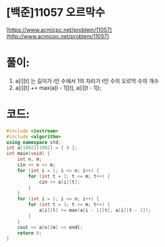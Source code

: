# [백준]11057 오르막수


[https://www.acmicpc.net/problem/11057](http://www.acmicpc.net/problem/11057)

# **풀이:**
1. a[i][t] 는 길이가 i인 수에서 1의 자리가 t인 수의 오르막 수의 개수
2. a[i][t] += max(a[i - 1][t], a[i][t - 1]);

# **코드:**

```C++
#include <iostream>
#include <algorithm>
using namespace std;
int a[1002][1002] = { 0 };
int main(void) {
	int n, m;
	cin >> n >> m;
	for (int i = 1; i <= n; i++) {
		for (int t = 1; t <= m; t++) {
			cin >> a[i][t];
		}
	}
	for (int i = 1; i <= n; i++) {
		for (int t = 1; t <= m; t++) {
			a[i][t] += max(a[i - 1][t], a[i][t - 1]);
		}
	}
	cout << a[n][m] << endl;
	return 0;
}
```


